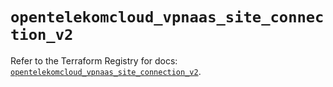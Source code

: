 # `opentelekomcloud_vpnaas_site_connection_v2`

Refer to the Terraform Registry for docs: [`opentelekomcloud_vpnaas_site_connection_v2`](https://registry.terraform.io/providers/opentelekomcloud/opentelekomcloud/1.36.27/docs/resources/vpnaas_site_connection_v2).

